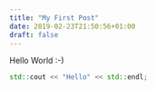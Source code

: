 ```yaml
---
title: "My First Post"
date: 2019-02-23T21:50:56+01:00
draft: false
---
```


Hello World :-)

```cpp
std::cout << "Hello" << std::endl;
```
